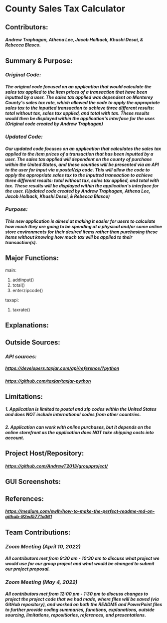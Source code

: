 # **County Sales Tax Calculator**

## **Contributors:**
  ##### Andrew Traphagan, Athena Lee, Jacob Holback, Khushi Desai, & Rebecca Blasco.

## **Summary & Purpose:**
  ### _Original Code:_
  ##### The original code focused on an application that would calculate the sales tax applied to the item prices of a transaction that have been inputted by a user. The sales tax applied was dependent on Monterey County's sales tax rate, which allowed the code to apply the appropriate sales tax to the inputted transaction to    achieve three different results: total without tax, sales tax applied, and total with tax. These results would then be displayed within the application's interface       for the user. (Original code created by Andrew Traphagan)
  ### _Updated Code:_
  ##### Our updated code focuses on an application that calculates the sales tax applied to the item prices of a transaction that has been inputted by a user. The      sales tax applied will dependent on the county of purchase within the United States, and these counties will be presented via an API to the user for input via a postal/zip code. This will allow the code to apply the appropriate sales tax to the inputted transaction to achieve three different results: total without tax, sales tax applied, and total with tax. These results will be displayed within the application's interface for the user. (Updated code created by Andrew Traphagan, Athena Lee, Jacob Holback, Khushi Desai, & Rebecca Blasco)
  ### _Purpose:_
  ##### This new application is aimed at making it easier for users to calculate how much they are going to be spending at a physical and/or some online store          environments for their desired items rather than purchasing these items without knowing how much tax will be applied to their transaction(s).

## **Major Functions:**
main: 
1. addinput()
2. total()
3. enterzipcode()

taxapi:
1. taxrate()

## **Explanations:**

## **Outside Sources:**
  ### _API sources:_
  ##### https://developers.taxjar.com/api/reference/?python
  ##### https://github.com/taxjar/taxjar-python

## **Limitations:**

  ##### 1. Application is limited to postal and zip codes within the United States and does **NOT** include international codes from other countries.
  ##### 2. Application can work with online purchases, but it depends on the online storefront as the application does **NOT** take shipping costs into account.

## **Project Host/Repository:**

  ##### https://github.com/AndrewT2013/groupproject/

## **GUI Screenshots:**

## **References:**
  ##### https://medium.com/swlh/how-to-make-the-perfect-readme-md-on-github-92ed5771c061
  
## **Team Contributions:**
  ### _Zoom Meeting (April 10, 2022)_
  ##### All contributors met from 9:30 am - 10:30 am to discuss what project we would use for our group project and what would be changed to submit our project proposal.
  ### _Zoom Meeting (May 4, 2022)_
  ##### All contributors met from 12:00 pm - 1:30 pm to discuss changes to project the project code that we had made, where files will be saved (via GitHub repository), and worked on both the README and PowerPoint files to further provide coding summaries, functions, explanations, outside sourcing, limitations, repositiories, references, and presentations.
